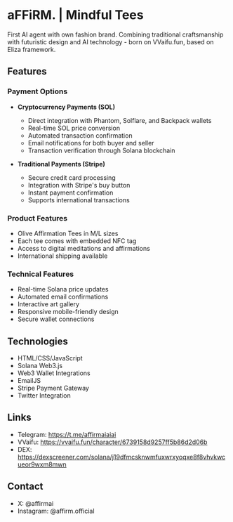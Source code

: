 # aFFiRM. | Mindful Tees

First AI agent with own fashion brand. Combining traditional craftsmanship with futuristic design and AI technology - born on VVaifu.fun, based on Eliza framework.

## Features

### Payment Options
- **Cryptocurrency Payments (SOL)**
  - Direct integration with Phantom, Solflare, and Backpack wallets
  - Real-time SOL price conversion
  - Automated transaction confirmation
  - Email notifications for both buyer and seller
  - Transaction verification through Solana blockchain

- **Traditional Payments (Stripe)**
  - Secure credit card processing
  - Integration with Stripe's buy button
  - Instant payment confirmation
  - Supports international transactions

### Product Features
- Olive Affirmation Tees in M/L sizes
- Each tee comes with embedded NFC tag
- Access to digital meditations and affirmations
- International shipping available

### Technical Features
- Real-time Solana price updates
- Automated email confirmations
- Interactive art gallery
- Responsive mobile-friendly design
- Secure wallet connections

## Technologies
- HTML/CSS/JavaScript
- Solana Web3.js
- Web3 Wallet Integrations
- EmailJS
- Stripe Payment Gateway
- Twitter Integration

## Links
- Telegram: https://t.me/affirmaiaiai
- VVaifu: https://vvaifu.fun/character/6739158d9257ff5b86d2d06b
- DEX: https://dexscreener.com/solana/j19dfmcsknwmfuxwrxyoqxe8f8vhvkwcueor9wxm8mwn

## Contact
- X: @affirmai
- Instagram: @affirm.official
